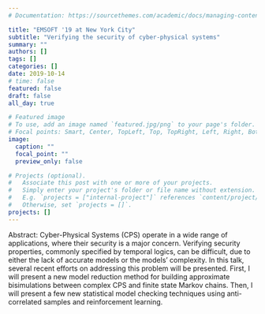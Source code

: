 ```yaml
---
# Documentation: https://sourcethemes.com/academic/docs/managing-content/

title: "EMSOFT '19 at New York City"
subtitle: "Verifying the security of cyber-physical systems"
summary: ""
authors: []
tags: []
categories: []
date: 2019-10-14
# time: false 
featured: false
draft: false
all_day: true

# Featured image
# To use, add an image named `featured.jpg/png` to your page's folder.
# Focal points: Smart, Center, TopLeft, Top, TopRight, Left, Right, BottomLeft, Bottom, BottomRight.
image:
  caption: ""
  focal_point: ""
  preview_only: false

# Projects (optional).
#   Associate this post with one or more of your projects.
#   Simply enter your project's folder or file name without extension.
#   E.g. `projects = ["internal-project"]` references `content/project/deep-learning/index.md`.
#   Otherwise, set `projects = []`.
projects: []
---
```


Abstract:
Cyber-Physical Systems (CPS) operate in a wide range of applications, where their security is a major concern. Verifying security properties, commonly specified by temporal logics, can be difficult, due to either the lack of accurate models or the models’ complexity. In this talk, several recent efforts on addressing this problem will be presented. First, I will present a new model reduction method for building approximate bisimulations between complex CPS and finite state Markov chains. Then, I will present a few new statistical model checking techniques using anti-correlated samples and reinforcement learning.